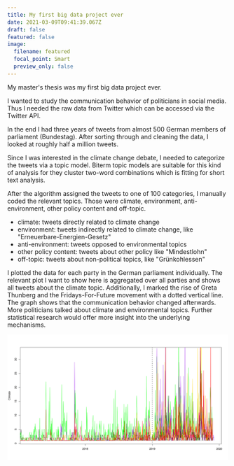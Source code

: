 ```yaml
---
title: My first big data project ever
date: 2021-03-09T09:41:39.067Z
draft: false
featured: false
image:
  filename: featured
  focal_point: Smart
  preview_only: false
---
```

My master's thesis was my first big data project ever.

I wanted to study the communication behavior of politicians in social media.
Thus I needed the raw data from Twitter which can be accessed via the Twitter API.

In the end I had three years of tweets from almost 500 German
members of parliament (Bundestag). After sorting through and cleaning the data, I looked at roughly half a million tweets.

Since I was interested in the climate change debate, I needed to categorize the tweets via a topic model. Biterm topic models are suitable for this kind of analysis for they cluster two-word combinations which is fitting for short text analysis.

After the algorithm assigned the tweets to one of 100 categories, I manually coded the relevant topics. Those were climate, environment, anti-environment, other policy content and off-topic.

* climate: tweets directly related to climate change
* environment: tweets indirectly related to climate change, like "Erneuerbare-Energien-Gesetz"
* anti-environment: tweets opposed to environmental topics
* other policy content: tweets about other policy like "Mindestlohn"
* off-topic: tweets about non-political topics, like "Grünkohlessen"

I plotted the data for each party in the German parliament individually.
The relevant plot I want to show here is aggregated over all parties and shows all tweets about the climate topic.
Additionally, I marked the rise of Greta Thunberg and the Fridays-For-Future movement with a dotted vertical line. The graph shows that the communication behavior changed afterwards. More politicians talked about climate and environmental topics. Further statistical research would offer more insight into the underlying mechanisms.

![](output-onlinepngtools-1-.png)